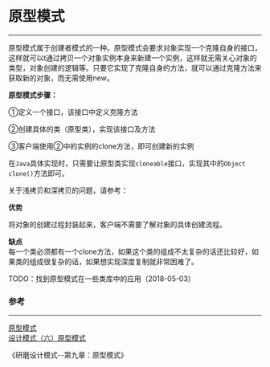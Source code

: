 # 原型模式

---

原型模式属于创建者模式的一种。原型模式会要求对象实现一个克隆自身的接口，这样就可以t通过拷贝一个对象实例本身来新建一个实例，这样就无需关心对象的类型，对象创建的逻辑等。只要它实现了克隆自身的方法，就可以通过克隆方法来获取新的对象，而无需使用new。

**原型模式步骤：**

①定义一个接口，该接口中定义克隆方法

②创建具体的类（原型类），实现该接口及方法

③客户端使用②中的实例的clone方法，即可创建新的实例

在`Java`具体实现时，只需要让原型类实现`cloneable`接口，实现其中的`Object clone()`方法即可。

关于浅拷贝和深拷贝的问题，请参考：

**优势**

将对象的创建过程封装起来，客户端不需要了解对象的具体创建流程。

**缺点**  
每一个类必须都有一个clone方法，如果这个类的组成不太复杂的话还比较好，如果类的组成很复杂的话，如果想实现深度复制就非常困难了。

TODO：找到原型模式在一些类库中的应用（2018-05-03）





### 参考

---

[原型模式](http://www.runoob.com/design-pattern/prototype-pattern.html)  
[设计模式（六）原型模式](https://www.kancloud.cn/digest/xing-designpattern/143727)

《研磨设计模式--第九章：原型模式》

